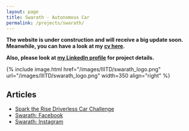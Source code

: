 ```yaml
---
layout: page
title: Swarath - Autonomous Car
permalink: /projects/swarath/
---
```


**The website is under construction and will receive a big update soon. Meanwhile, you can have a look at my [cv here](/cv/).**

**Also, please look at [my LinkedIn profile](https://www.linkedin.com/in/nishant-sharma) for project details.**

{% include image.html href="/images/IIITD/swarath_logo.png" url="/images/IIITD/swarath_logo.png" width=350 align="right" %} 

## Articles

* [Spark the Rise Driverless Car Challenge](http://www.sparktherise.com/program-detail/driverless-car-challenge#about)
* [Swarath: Facebook](https://www.facebook.com/swarathatiiitd/)
* [Swarath: Instagram](https://www.instagram.com/swarath_at_iiitd/)

